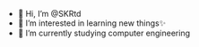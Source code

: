 - 👋 Hi, I’m @SKRtd
- 👀 I’m interested in learning new things✨
- 📖 I’m currently studying computer engineering


<!---
SKRtd/SKRtd is a ✨ special ✨ repository because its `README.md` (this file) appears on your GitHub profile.
You can click the Preview link to take a look at your changes.
--->
